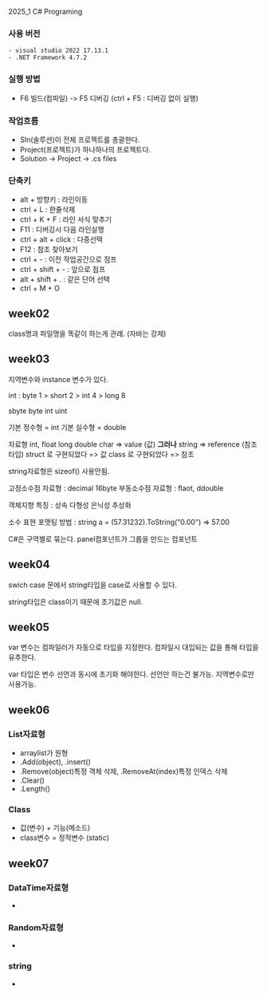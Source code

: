 2025_1 C# Programing 

### 사용 버전
    - visual studio 2022 17.13.1
    - .NET Framework 4.7.2

### 실행 방법 
- F6 빌드(컴파일) -> F5 디버깅 (ctrl + F5 : 디버깅 없이 실행)

### 작업흐름
- Sln(솔루션)이 전체 프로젝트를 총괄한다.
- Project(프로젝트)가 하나하나의 프로젝트다.
- Solution -> Project -> .cs files

### 단축키
- alt + 방향키 : 라인이동
- ctrl + L : 한줄삭제
- ctrl + K + F : 라인 서식 맞추기
- F11 : 디버깅시 다음 라인실행
- ctrl + alt + click : 다중선택
- F12 : 참조 찾아보기
- ctrl + - : 이전 작업공간으로 점프
- ctrl + shift + - : 앞으로 점프
- alt + shift + . : 같은 단어 선택
- ctrl + M + O

week02
---
class명과 파일명을 똑같이 하는게 관례. (자바는 강제)

week03
---
지역변수와 instance 변수가 있다.

int : byte 1 > short 2 > int 4 > long 8

sbyte byte int uint 

기본 정수형 = int
기본 실수형 = double

자료형 int, float long double char => value (값) **그러나** string => reference (참조타입)
struct 로 구현되었다 => 값
class 로 구현되었다 => 참조

string자료형은 sizeof() 사용안됨.

고정소수점 자료형 : decimal 16byte
부동소수점 자료형 : flaot, ddouble

객체지향 특징 : 상속 다형성 은닉성 추상화

소수 표현 포맷팅 방법 : string a = (57.31232).ToString("0.00") => 57.00


C#은 구역별로 묶는다.
panel컴포넌트가 그룹을 만드는 컴포넌트

week04
---
swich case 문에서 string타입을 case로 사용할 수 있다.

string타입은 class이기 때문에 초기값은 null.

week05
---
var 변수는 컴파일러가 자동으로 타입을 지정한다.
컴파일시 대입되는 값을 통해 타입을 유추한다.

var 타입은 변수 선언과 동시에 초기화 해야한다.
선언만 하는건 불가능.
지역변수로만 사용가능.

week06
---


### List자료형
- arraylist가 원형
- .Add(object), .insert()
- .Remove(object)특정 객체 삭제, .RemoveAt(index)특정 인덱스 삭제
- .Clear()
- .Length()

### Class
- 값(변수) + 기능(메소드)
- class변수 = 정적변수 (static)

week07
---


### DataTime자료형
- 

### Random자료형
-

### string 
-
